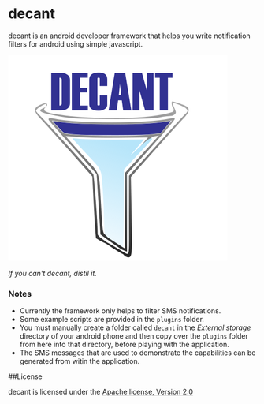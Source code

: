 decant
======

decant is an android developer framework that helps you write notification
filters for android using simple javascript.

![alt text][logo]

_If you can't decant, distil it._


### Notes

- Currently the framework only helps to filter SMS notifications.
- Some example scripts are provided in the ```plugins``` folder.
- You must manually create a folder called ```decant``` in the *External
storage* directory of your android phone and then copy over the ```plugins```
folder from here into that directory, before playing with the application.
- The SMS messages that are used to demonstrate the capabilities can be
generated from witin the application.

##License

decant is licensed under the [Apache license, Version 2.0
](LICENSE)

[logo]: res/drawable/logo.png "distil it."